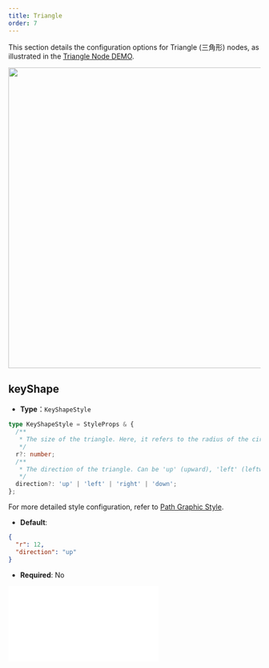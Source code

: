```yaml
---
title: Triangle
order: 7
---
```


This section details the configuration options for Triangle (三角形) nodes, as illustrated in the [Triangle Node DEMO](/en/examples/item/defaultNodes/#triangle).

<img src="https://mdn.alipayobjects.com/huamei_qa8qxu/afts/img/A*BW_sSbWVQowAAAAAAAAAAAAADmJ7AQ/original" width=600>

## keyShape

- **Type**：`KeyShapeStyle`

```typescript
type KeyShapeStyle = StyleProps & {
  /**
   * The size of the triangle. Here, it refers to the radius of the circumscribed circle of the triangle.
   */
  r?: number;
  /**
   * The direction of the triangle. Can be 'up' (upward), 'left' (leftward), 'right' (rightward), or 'down' (downward).
   */
  direction?: 'up' | 'left' | 'right' | 'down';
};

```

For more detailed style configuration, refer to [Path Graphic Style](../shape/PathStyleProps.en.md).

- **Default**:

```json
{
  "r": 12,
  "direction": "up"
}
```

- **Required**: No

<embed src="../../../common/NodeShapeStyles.en.md"></embed>
